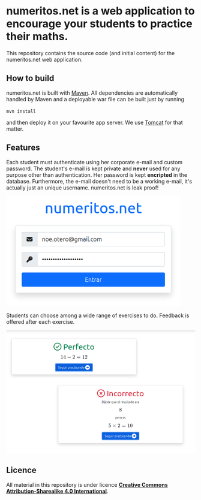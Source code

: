 # numeritos.net is a web application to encourage your students to practice their maths.

This repository contains the source code (and initial content) for the numeritos.net web application.

## How to build
numeritos.net is built with [Maven](https://maven.apache.org/). All dependencies are automatically handled by Maven and a deployable war file can be built just by running

`mvn install`

and then deploy it on your favourite app server. We use [Tomcat](https://tomcat.apache.org/) for that matter.

## Features
Each student must authenticate using her corporate e-mail and custom password. The student's e-mail is kept private and **never** used for any purpose other than authentication. Her password is kept **encripted** in the database. Furthermore, the e-mail doesn't need to be a working e-mail, it's actually just an unique username. numeritos.net is leak proof!

![Authentication is simple and secure](https://github.com/noeom/numeritos/blob/master/doc/img/01_auth.png)

Students can choose among a wide range of exercises to do. Feedback is offered after each exercise.

![Feedback](https://github.com/noeom/numeritos/blob/master/doc/img/02_feedback.png)

## Licence

All material in this repository is under licence [**Creative Commons Attribution-Sharealike 4.0 International**](https://creativecommons.org/licenses/by-sa/4.0/deed.es).


